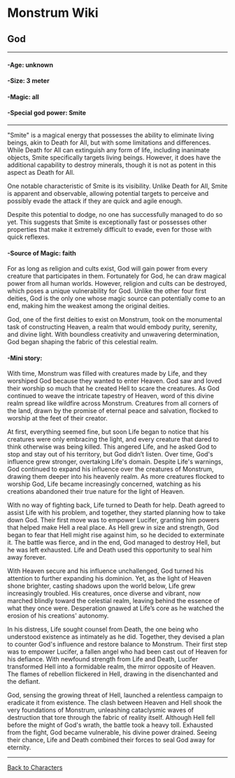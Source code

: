 # Monstrum Wiki

## God
---
#### -Age: unknown 
#### -Size: 3 meter 
#### -Magic: all 
#### -Special god power: Smite 
---
"Smite" is a magical energy that possesses the ability to eliminate living beings, akin to Death for All, but with some limitations and differences. While Death for All can extinguish any form of life, including inanimate objects, Smite specifically targets living beings. However, it does have the additional capability to destroy minerals, though it is not as potent in this aspect as Death for All.

One notable characteristic of Smite is its visibility. Unlike Death for All, Smite is apparent and observable, allowing potential targets to perceive and possibly evade the attack if they are quick and agile enough.

Despite this potential to dodge, no one has successfully managed to do so yet. This suggests that Smite is exceptionally fast or possesses other properties that make it extremely difficult to evade, even for those with quick reflexes.

#### -Source of Magic: faith 

For as long as religion and cults exist, God will gain power from every creature that participates in them. Fortunately for God, he can draw magical power from all human worlds. However, religion and cults can be destroyed, which poses a unique vulnerability for God. Unlike the other four first deities, God is the only one whose magic source can potentially come to an end, making him the weakest among the original deities.

God, one of the first deities to exist on Monstrum, took on the monumental task of constructing Heaven, a realm that would embody purity, serenity, and divine light. With boundless creativity and unwavering determination, God began shaping the fabric of this celestial realm.

#### -Mini story: 
With time, Monstrum was filled with creatures made by Life, and they worshiped God because they wanted to enter Heaven. God saw and loved their worship so much that he created Hell to scare the creatures. As God continued to weave the intricate tapestry of Heaven, word of this divine realm spread like wildfire across Monstrum. Creatures from all corners of the land, drawn by the promise of eternal peace and salvation, flocked to worship at the feet of their creator.

At first, everything seemed fine, but soon Life began to notice that his creatures were only embracing the light, and every creature that dared to think otherwise was being killed. This angered Life, and he asked God to stop and stay out of his territory, but God didn’t listen. Over time, God's influence grew stronger, overtaking Life's domain. Despite Life's warnings, God continued to expand his influence over the creatures of Monstrum, drawing them deeper into his heavenly realm. As more creatures flocked to worship God, Life became increasingly concerned, watching as his creations abandoned their true nature for the light of Heaven.

With no way of fighting back, Life turned to Death for help. Death agreed to assist Life with his problem, and together, they started planning how to take down God. Their first move was to empower Lucifer, granting him powers that helped make Hell a real place. As Hell grew in size and strength, God began to fear that Hell might rise against him, so he decided to exterminate it. The battle was fierce, and in the end, God managed to destroy Hell, but he was left exhausted. Life and Death used this opportunity to seal him away forever.

With Heaven secure and his influence unchallenged, God turned his attention to further expanding his dominion. Yet, as the light of Heaven shone brighter, casting shadows upon the world below, Life grew increasingly troubled. His creatures, once diverse and vibrant, now marched blindly toward the celestial realm, leaving behind the essence of what they once were. Desperation gnawed at Life’s core as he watched the erosion of his creations' autonomy.

In his distress, Life sought counsel from Death, the one being who understood existence as intimately as he did. Together, they devised a plan to counter God's influence and restore balance to Monstrum. Their first step was to empower Lucifer, a fallen angel who had been cast out of Heaven for his defiance. With newfound strength from Life and Death, Lucifer transformed Hell into a formidable realm, the mirror opposite of Heaven. The flames of rebellion flickered in Hell, drawing in the disenchanted and the defiant.

God, sensing the growing threat of Hell, launched a relentless campaign to eradicate it from existence. The clash between Heaven and Hell shook the very foundations of Monstrum, unleashing cataclysmic waves of destruction that tore through the fabric of reality itself. Although Hell fell before the might of God's wrath, the battle took a heavy toll. Exhausted from the fight, God became vulnerable, his divine power drained. Seeing their chance, Life and Death combined their forces to seal God away for eternity.

---

[Back to Characters](../first-deities.md)
